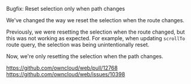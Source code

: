 Bugfix: Reset selection only when path changes

We've changed the way we reset the selection when the route changes.

Previously, we were resetting the selection when the route changed, but this was not
working as expected. For example, when updating `scrollTo` route query, the selection
was being unintentionally reset.

Now, we're only resetting the selection when the path changes.

https://github.com/owncloud/web/pull/12768
https://github.com/owncloud/web/issues/10398
